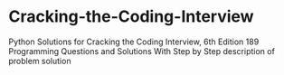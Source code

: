 # Cracking-the-Coding-Interview
Python Solutions for Cracking the Coding Interview, 6th Edition 189 Programming Questions and Solutions
With Step by Step description of problem solution

